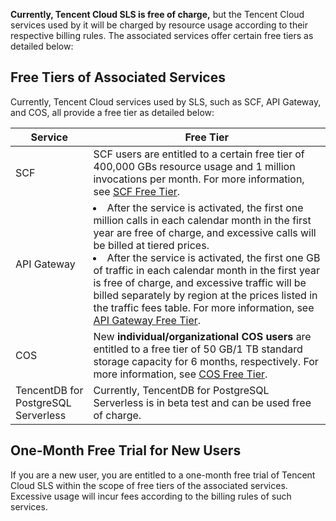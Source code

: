 **Currently, Tencent Cloud SLS is free of charge,** but the Tencent Cloud services used by it will be charged by resource usage according to their respective billing rules. The associated services offer certain free tiers as detailed below:

## Free Tiers of Associated Services

Currently, Tencent Cloud services used by SLS, such as SCF, API Gateway, and COS, all provide a free tier as detailed below:


| Service | Free Tier |
| ------------------------------ | ------------------------------------------------------------ |
| SCF | SCF users are entitled to a certain free tier of 400,000 GBs resource usage and 1 million invocations per month. For more information, see [SCF Free Tier](https://intl.cloud.tencent.com/document/product/583/12282). |
| API Gateway | <li>After the service is activated, the first one million calls in each calendar month in the first year are free of charge, and excessive calls will be billed at tiered prices. </li><li>After the service is activated, the first one GB of traffic in each calendar month in the first year is free of charge, and excessive traffic will be billed separately by region at the prices listed in the traffic fees table. For more information, see [API Gateway Free Tier](https://intl.cloud.tencent.com/document/product/628/11771).</li> |
| COS  | New **individual/organizational COS users** are entitled to a free tier of 50 GB/1 TB standard storage capacity for 6 months, respectively. For more information, see [COS Free Tier](https://intl.cloud.tencent.com/document/product/436/6240). |
| TencentDB for PostgreSQL Serverless | Currently, TencentDB for PostgreSQL Serverless is in beta test and can be used free of charge. |

## One-Month Free Trial for New Users

If you are a new user, you are entitled to a one-month free trial of Tencent Cloud SLS within the scope of free tiers of the associated services. Excessive usage will incur fees according to the billing rules of such services.

